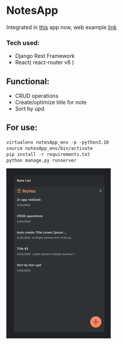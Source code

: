 

# NotesApp

Integrated in <a href="https://github.com/TribQq/web">this</a> app now, web example <a href="https://djwebapp.herokuapp.com/portfolio/notesApp/#/notes">link</a>

<h3>Tech used:  </h3>
<ul>
   <li> Django Rest Framework</li>
   <li> React( react-router v6 )</li>
</ul>


<h2>Functional:</h2>
<ul>
<li>CRUD operations</li>
<li>Create/optimize title for note</li>
<li>Sort by upd</li>
</ul>



<h2>For use:</h2>  


``` 
virtualenv notesApp_env -p -python3.10  
source notesApp_env/bin/activate
pip install -r requirements.txt  
python manage.py runserver 
```


![desc_img](assets/description/notesApp_desc.png)




